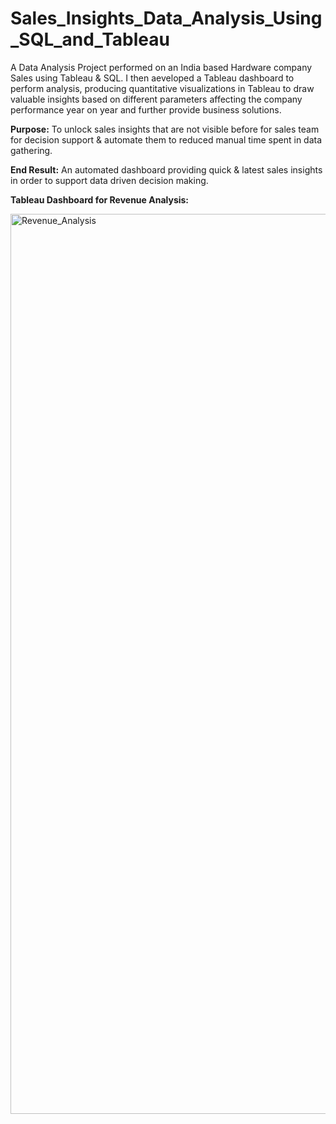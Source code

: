 # Sales_Insights_Data_Analysis_Using_SQL_and_Tableau
 
 A Data Analysis Project performed on an India based Hardware company Sales using Tableau & SQL.
I then aeveloped a Tableau dashboard to perform analysis, producing quantitative visualizations in Tableau to draw valuable insights based on different parameters affecting the company performance year on year and further provide business solutions.

**Purpose:**
To unlock sales insights that are not visible before for sales team for decision support & automate them to reduced manual time spent in data gathering.

**End Result:**
An automated dashboard providing quick & latest sales insights in order to support data driven decision making.

**Tableau Dashboard for Revenue Analysis:**

<img width="1440" alt="Revenue_Analysis" src="https://github.com/singhsamaira101/Sales_Insights_Data_Analysis_Using_SQL_and_Tableau/assets/67760094/ae691e86-37c4-471c-a417-12a87622d53b">
